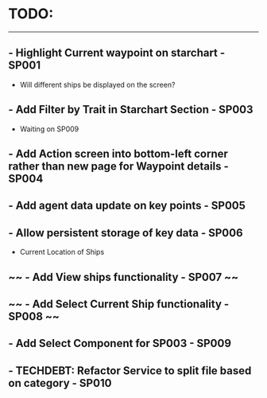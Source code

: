 # TODO:

-------------------------
## - Highlight Current waypoint on starchart - SP001
 - Will different ships be displayed on the screen?

## - Add Filter by Trait in Starchart Section - SP003
 - Waiting on SP009

## - Add Action screen into bottom-left corner rather than new page for Waypoint details - SP004

## - Add agent data update on key points - SP005

## - Allow persistent storage of key data - SP006
 - Current Location of Ships

## ~~ - Add View ships functionality - SP007 ~~

## ~~ - Add Select Current Ship functionality - SP008 ~~

## - Add Select Component for SP003 - SP009

## - TECHDEBT: Refactor Service to split file based on category - SP010